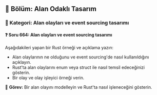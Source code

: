 ## 📘 Bölüm: Alan Odaklı Tasarım
### 🔹 Kategori: Alan olayları ve event sourcing tasarımı
#### ❓ Soru 664: Alan olayları ve event sourcing tasarımı

Aşağıdakileri yapan bir Rust örneği ve açıklama yazın:

- Alan olaylarının ne olduğunu ve event sourcing'de nasıl kullanıldığını açıklayın.
- Rust'ta alan olaylarını enum veya struct ile nasıl temsil edeceğinizi gösterin.
- Bir olay ve olay işleyici örneği verin.

🔧 **Görev:** Bir alan olayını modelleyin ve Rust'ta nasıl işleneceğini gösterin.
